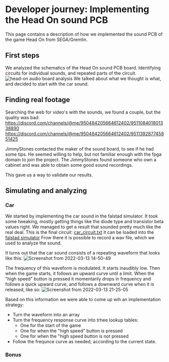 # Developer journey: Implementing the Head On sound PCB
This page contains a description of how we implemented the sound PCB of the game Head On from SEGA/Gremlin.

## First steps
We analyzed the schematics of the Head On sound PCB board. Identifying circuits for individual sounds, and repeated parts of the circuit.
![head-on audio board analysis](https://user-images.githubusercontent.com/727070/159781502-7407a16c-356e-4d6b-8e8b-e0f9c0b8f8aa.png)
We talked about what we thought is what, and decided to start with the car sound.

## Finding real footage
Searching the web for video's with the sounds, we found a couple, but the quality was bad:
https://discord.com/channels/@me/950484205664612402/951108401801338890
https://discord.com/channels/@me/950484205664612402/951139287745851425

JimmyStones contacted the maker of the sound board, to see if he had some tips. He seemed willing to help, but not familiar enough with the fpga domain to join the project.
The JimmyStones found someone who own a cabinet and was able to obtain some good sound recordings.

This gave us a way to validate our results.

## Simulating and analyzing
### Car
We started by implementing the car sound in the falstad simulator.
It took some tweaking, mostly getting things like the diode type and transistor beta values right.
We managed to get a result that sounded pretty much like the real deal.
This is the final circuit:
[car_circuit.txt](https://github.com/MiSTer-devel/Main_MiSTer/files/8336074/car_circuit.txt)
it can be loaded into the [falstad simulator](https://www.falstad.com/circuit/)
Frow there it is possible to record a wav file, which we used to analyze the sound.

It turns out that the car sound consists of a repeating waveform that looks like this:
![Screenshot from 2022-03-13 14-50-49](https://user-images.githubusercontent.com/727070/159783447-505c0c93-5567-47d7-a2f6-df2e83c3f929.png)

The frequency of this waveform is modulated.
It starts inaudibly low. Then when the game starts, it follows an upward curve until a limit.
When the "high speed" button is pressed it momentarily drops in frequency and follows a quick upward curve, and follows a downward curve when it is released, like so:
![Screenshot from 2022-03-13 21-25-05](https://user-images.githubusercontent.com/727070/159783769-c6b143d7-2896-4b4d-aaae-8686b150a79e.png)

Based on this information we were able to come up wih an implementation strategy:
* Turn the waveform into an array
* Turn the frequency response curve into trhee lookup tables:
  * One for the start of the game
  * One for when the "high speed" button is pressed
  * One for when the "high speed button is not pressed
* Follow the frequnce curve as needed, according to the current state.


### Bonus


